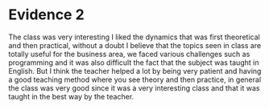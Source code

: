 # Evidence 2
The class was very interesting
I liked the dynamics that was first theoretical and then practical, without a doubt I believe that the topics seen in class are totally useful for the business area, we faced various challenges such as programming and it was also difficult the fact that the subject was taught in English.
But I think the teacher helped a lot by being very patient and having a good teaching method where you see theory and then practice, in general the class was very good since it was a very interesting class and that it was taught in the best way by the teacher.
